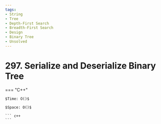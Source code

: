 ```yaml
---
tags:
- String
- Tree
- Depth-First Search
- Breadth-First Search
- Design
- Binary Tree
- Unsolved
---
```



# 297. Serialize and Deserialize Binary Tree

=== "C++"

    $Time: O()$

    $Space: O()$

    ``` c++
    ```